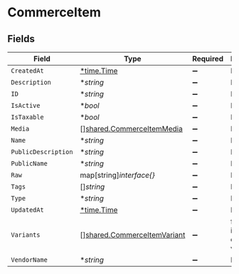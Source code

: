 # CommerceItem


## Fields

| Field                                                                             | Type                                                                              | Required                                                                          | Description                                                                       |
| --------------------------------------------------------------------------------- | --------------------------------------------------------------------------------- | --------------------------------------------------------------------------------- | --------------------------------------------------------------------------------- |
| `CreatedAt`                                                                       | [*time.Time](https://pkg.go.dev/time#Time)                                        | :heavy_minus_sign:                                                                | N/A                                                                               |
| `Description`                                                                     | **string*                                                                         | :heavy_minus_sign:                                                                | N/A                                                                               |
| `ID`                                                                              | **string*                                                                         | :heavy_minus_sign:                                                                | N/A                                                                               |
| `IsActive`                                                                        | **bool*                                                                           | :heavy_minus_sign:                                                                | N/A                                                                               |
| `IsTaxable`                                                                       | **bool*                                                                           | :heavy_minus_sign:                                                                | N/A                                                                               |
| `Media`                                                                           | [][shared.CommerceItemMedia](../../../pkg/models/shared/commerceitemmedia.md)     | :heavy_minus_sign:                                                                | N/A                                                                               |
| `Name`                                                                            | **string*                                                                         | :heavy_minus_sign:                                                                | N/A                                                                               |
| `PublicDescription`                                                               | **string*                                                                         | :heavy_minus_sign:                                                                | N/A                                                                               |
| `PublicName`                                                                      | **string*                                                                         | :heavy_minus_sign:                                                                | N/A                                                                               |
| `Raw`                                                                             | map[string]*interface{}*                                                          | :heavy_minus_sign:                                                                | N/A                                                                               |
| `Tags`                                                                            | []*string*                                                                        | :heavy_minus_sign:                                                                | N/A                                                                               |
| `Type`                                                                            | **string*                                                                         | :heavy_minus_sign:                                                                | N/A                                                                               |
| `UpdatedAt`                                                                       | [*time.Time](https://pkg.go.dev/time#Time)                                        | :heavy_minus_sign:                                                                | N/A                                                                               |
| `Variants`                                                                        | [][shared.CommerceItemVariant](../../../pkg/models/shared/commerceitemvariant.md) | :heavy_minus_sign:                                                                | first variant is the default variant                                              |
| `VendorName`                                                                      | **string*                                                                         | :heavy_minus_sign:                                                                | N/A                                                                               |